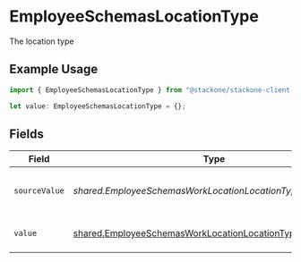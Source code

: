 # EmployeeSchemasLocationType

The location type

## Example Usage

```typescript
import { EmployeeSchemasLocationType } from "@stackone/stackone-client-ts/sdk/models/shared";

let value: EmployeeSchemasLocationType = {};
```

## Fields

| Field                                                                                                                             | Type                                                                                                                              | Required                                                                                                                          | Description                                                                                                                       | Example                                                                                                                           |
| --------------------------------------------------------------------------------------------------------------------------------- | --------------------------------------------------------------------------------------------------------------------------------- | --------------------------------------------------------------------------------------------------------------------------------- | --------------------------------------------------------------------------------------------------------------------------------- | --------------------------------------------------------------------------------------------------------------------------------- |
| `sourceValue`                                                                                                                     | *shared.EmployeeSchemasWorkLocationLocationTypeSourceValue*                                                                       | :heavy_minus_sign:                                                                                                                | The source value of the location type.                                                                                            | Home                                                                                                                              |
| `value`                                                                                                                           | [shared.EmployeeSchemasWorkLocationLocationTypeValue](../../../sdk/models/shared/employeeschemasworklocationlocationtypevalue.md) | :heavy_minus_sign:                                                                                                                | The type of the location.                                                                                                         | home                                                                                                                              |